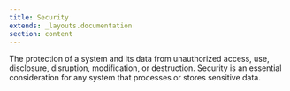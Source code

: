 ```yaml
---
title: Security
extends: _layouts.documentation
section: content
---
```


The protection of a system and its data from unauthorized access, use, disclosure, disruption, modification, or destruction. Security is an essential consideration for any system that processes or stores sensitive data.
   
